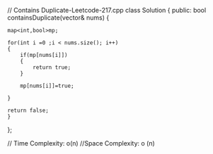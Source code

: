 // Contains Duplicate-Leetcode-217.cpp
class Solution {
public:
    bool containsDuplicate(vector<int>& nums) {
        
    map<int,bool>mp;

    for(int i =0 ;i < nums.size(); i++)
    {
        if(mp[nums[i]])
        {
            return true;
        }

        mp[nums[i]]=true;
        
    }

    return false;
    }

};


// Time  Complexity: o(n)
//Space Complexity: o (n)

